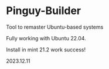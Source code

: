 # Pinguy-Builder
Tool to remaster Ubuntu-based systems

Fully working with Ubuntu 22.04.

Install in mint 21.2 work success!

2023.12.11
